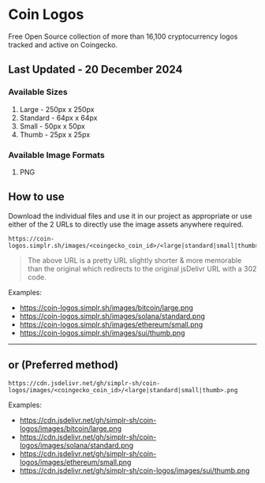 # Coin Logos

Free Open Source collection of more than 16,100 cryptocurrency logos tracked and active on Coingecko.

## Last Updated - 20 December 2024

### Available Sizes
1. Large - 250px x 250px
2. Standard - 64px x 64px
3. Small - 50px x 50px
4. Thumb - 25px x 25px

### Available Image Formats
1. PNG

## How to use

Download the individual files and use it in our project as appropriate or use either of the 2 URLs to directly use the image assets anywhere required.

```
https://coin-logos.simplr.sh/images/<coingecko_coin_id>/<large|standard|small|thumb>.png
```
> The above URL is a pretty URL slightly shorter & more memorable than the original which redirects to the original jsDelivr URL with a 302 code.

Examples:

* https://coin-logos.simplr.sh/images/bitcoin/large.png
* https://coin-logos.simplr.sh/images/solana/standard.png
* https://coin-logos.simplr.sh/images/ethereum/small.png
* https://coin-logos.simplr.sh/images/sui/thumb.png

***

## or (Preferred method)

```
https://cdn.jsdelivr.net/gh/simplr-sh/coin-logos/images/<coingecko_coin_id>/<large|standard|small|thumb>.png
```

Examples:

* https://cdn.jsdelivr.net/gh/simplr-sh/coin-logos/images/bitcoin/large.png
* https://cdn.jsdelivr.net/gh/simplr-sh/coin-logos/images/solana/standard.png
* https://cdn.jsdelivr.net/gh/simplr-sh/coin-logos/images/ethereum/small.png
* https://cdn.jsdelivr.net/gh/simplr-sh/coin-logos/images/sui/thumb.png




